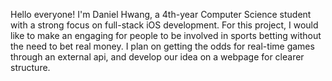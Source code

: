 Hello everyone! I'm Daniel Hwang, a 4th-year Computer Science student with a strong focus on full-stack iOS development. For this project, I would like to make an engaging for people to be involved in sports betting without the need to bet real money. I plan on getting the odds for real-time games through an external api, and develop our idea on a webpage for clearer structure.
